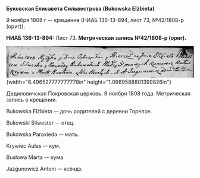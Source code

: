 **Буковская Елисавета Сильвестрова (Bukowska Elżbieta)**

9 ноября 1808 г -- крещение (НИАБ 136-13-894, лист 73, №42/1808-р
(ориг)).

**НИАБ 136-13-894:** Лист 73. **Метрическая запись №42/1808-р (ориг).**

![](./media/f5d937ff339fe91172db422733ac32836df3daa7.png){width="6.496527777777778in"
height="1.0989588801399826in"}

Дедиловичская Покровская церковь. 9 ноября 1808 года. Метрическая запись
о крещении.

Bukowska Elżbieta -- дочь родителей с деревни Горелое.

Bukowski Silwester -- отец.

Bukowska Paraxieda -- мать.

Krywiec Aułas -- кум.

Busłowa Marta -- кума.

Jazgunowicz Antoni -- ксёндз.
